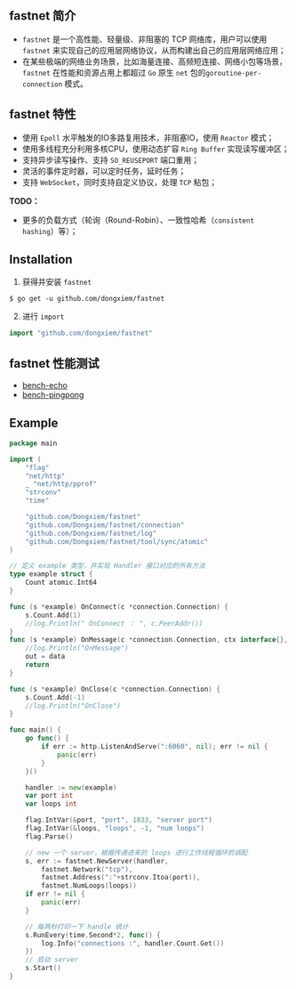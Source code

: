 ## fastnet 简介

- `fastnet` 是一个高性能、轻量级、非阻塞的 TCP 网络库，用户可以使用 `fastnet` 来实现自己的应用层网络协议，从而构建出自己的应用层网络应用；
- 在某些极端的网络业务场景，比如海量连接、高频短连接、网络小包等场景，`fastnet` 在性能和资源占用上都超过 `Go` 原生 `net` 包的`goroutine-per-connection` 模式。

## fastnet 特性

- 使用 `Epoll` 水平触发的IO多路复用技术，非阻塞IO，使用 `Reactor` 模式；
- 使用多线程充分利用多核CPU，使用动态扩容 `Ring Buffer` 实现读写缓冲区；
- 支持异步读写操作、支持 `SO_REUSEPORT` 端口重用；
- 灵活的事件定时器，可以定时任务，延时任务；
- 支持 `WebSocket`，同时支持自定义协议，处理 `TCP` 粘包；

**TODO：**

- 更多的负载方式（轮询（Round-Robin）、一致性哈希（`consistent hashing`）等）；



## Installation

1. 获得并安装 `fastnet`

```shell
$ go get -u github.com/dongxiem/fastnet
```

2. 进行 `import`

```go
import "github.com/dongxiem/fastnet"
```



## fastnet 性能测试

- [bench-echo](https://github.com/dongxiem/fastnet/blob/main/benchmarks/bench-echo.sh)
- [bench-pingpong](https://github.com/dongxiem/fastnet/blob/main/benchmarks/bench-pingpong.sh)



## Example

```go
package main

import (
	"flag"
	"net/http"
	_ "net/http/pprof"
	"strconv"
	"time"

	"github.com/Dongxiem/fastnet"
	"github.com/Dongxiem/fastnet/connection"
	"github.com/Dongxiem/fastnet/log"
	"github.com/Dongxiem/fastnet/tool/sync/atomic"
)

// 定义 example 类型，并实现 Handler 接口对应的所有方法
type example struct {
	Count atomic.Int64
}

func (s *example) OnConnect(c *connection.Connection) {
	s.Count.Add(1)
	//log.Println(" OnConnect ： ", c.PeerAddr())
}
func (s *example) OnMessage(c *connection.Connection, ctx interface{}, data []byte) (out []byte) {
	//log.Println("OnMessage")
	out = data
	return
}

func (s *example) OnClose(c *connection.Connection) {
	s.Count.Add(-1)
	//log.Println("OnClose")
}

func main() {
	go func() {
		if err := http.ListenAndServe(":6060", nil); err != nil {
			panic(err)
		}
	}()

	handler := new(example)
	var port int
	var loops int

	flag.IntVar(&port, "port", 1833, "server port")
	flag.IntVar(&loops, "loops", -1, "num loops")
	flag.Parse()

	// new 一个 server，根据传递进来的 loops 进行工作线程循环的调配
	s, err := fastnet.NewServer(handler,
		fastnet.Network("tcp"),
		fastnet.Address(":"+strconv.Itoa(port)),
		fastnet.NumLoops(loops))
	if err != nil {
		panic(err)
	}

	// 每两秒打印一下 handle 统计
	s.RunEvery(time.Second*2, func() {
		log.Info("connections :", handler.Count.Get())
	})
	// 启动 server
	s.Start()
}
```



